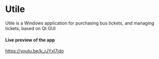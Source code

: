 # Utile
Utile is a Windows application for purchasing bus tickets, and managing tickets, based on Qt GUI

#### Live preview of the app
https://youtu.be/k_rJYxI7ido
